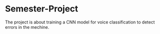 # Semester-Project
The project is about training a CNN model for voice classification to detect errors in the mechine.
